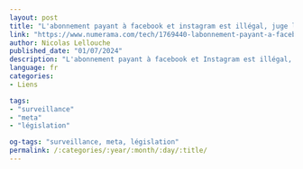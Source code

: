 ```yaml
---
layout: post
title: "L'abonnement payant à facebook et instagram est illégal, juge l'union européenne"
link: "https://www.numerama.com/tech/1769440-labonnement-payant-a-facebook-et-instagram-est-illegal-juge-lunion-europeenne.html"
author: Nicolas Lellouche
published_date: "01/07/2024"
description: "L'abonnement payant à facebook et Instagram est illégal, juge l'Union européenne"
language: fr
categories:
- Liens

tags:
- "surveillance"
- "meta"
- "législation"

og-tags: "surveillance, meta, législation"
permalink: /:categories/:year/:month/:day/:title/
---
```


